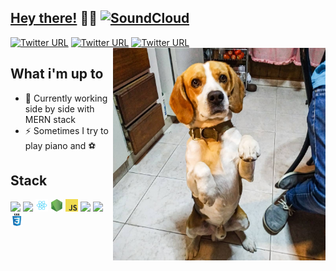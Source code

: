 ## [Hey there!](#) 🌴🌴 <a href="https://www.linkedin.com/in/brian-herbas-montero">[![SoundCloud](https://img.shields.io/badge/SoundCloud----green?labelColor=7fc9e3&style=flat&logo=soundcloud&link=https://on.soundcloud.com/dT7dLRHLqqUQincf8)](https://on.soundcloud.com/dT7dLRHLqqUQincf8)</a>
<!-- # = linkPortfolio-->
<!--https://shields.io/-->
<a href="https://www.twitter.com/brianherbasm">![Twitter URL](https://img.shields.io/twitter/url?color=%23f02255&label=brianherbasm&logo=twitter&style=flat-square&url=https%3A%2F%2Ftwitter.com%2Fbrianherbasm)</a>
<a href="https://www.instagram.com/brianherbasm">![Twitter URL](https://img.shields.io/twitter/url?color=%23e034a1&label=Instagram&logo=instagram&logoColor=%23e034a1&style=flat-square&url=https%3A%2F%2Fwww.instagram.com%2Fbrianherbasm%2F)</a>
<a href="https://www.linkedin.com/in/brian-herbas-montero">![Twitter URL](https://img.shields.io/twitter/url?color=%233484e0&label=LinkedIn&logo=LinkedIn&logoColor=%233484e0&style=flat-square&url=https%3A%2F%2Fwww.linkedin.com%2Fin%2Fbrian-herbas-montero)</a>
<img align="right" alt="GIF" src="./assets/felipe.jpg" width="340px" />

## What i'm up to

- 🚀 Currently working side by side with MERN stack
- ⚡ Sometimes I try to play piano and ⚽


## Stack
<code><a href="https://www.mongodb.com/"><img height="20" src="https://w7.pngwing.com/pngs/768/167/png-transparent-mongodb-nosql-document-oriented-database-nosql-icon-leaf-grass-business.png"></a></code>
<code><a href="https://expressjs.com/"><img height="20" src="https://w7.pngwing.com/pngs/925/447/png-transparent-express-js-node-js-javascript-mongodb-node-js-text-trademark-logo.png"></a></code>
<code><a href="https://reactjs.org/"><img height="20" src="https://raw.githubusercontent.com/github/explore/80688e429a7d4ef2fca1e82350fe8e3517d3494d/topics/react/react.png"></a></code>
<code><a href="https://nodejs.org/es/"><img height="20" src="https://raw.githubusercontent.com/github/explore/80688e429a7d4ef2fca1e82350fe8e3517d3494d/topics/nodejs/nodejs.png"></a></code>
<code><a href="https://developer.mozilla.org/en-US/docs/Learn/JavaScript"><img height="20" src="https://raw.githubusercontent.com/github/explore/80688e429a7d4ef2fca1e82350fe8e3517d3494d/topics/javascript/javascript.png"></a></code>
<code><a href="https://mongoosejs.com/"><img height="23" src="https://avatars.githubusercontent.com/u/7552965?s=280&v=4"></a></code>
<code><a href="https://www.mysql.com/"><img height="20" src="https://i0.wp.com/www.elearningworld.org/wp-content/uploads/2019/04/MySQL.svg.png?fit=600%2C400&ssl=1"></a></code>
<code><a href="https://developer.mozilla.org/en-US/docs/Learn/CSS"><img height="20" src="https://raw.githubusercontent.com/github/explore/80688e429a7d4ef2fca1e82350fe8e3517d3494d/topics/css/css.png"></a></code>
